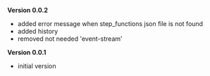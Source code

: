 __Version 0.0.2__
- added error message when step_functions json file is not found
- added history
- removed not needed 'event-stream' 

__Version 0.0.1__
- initial version